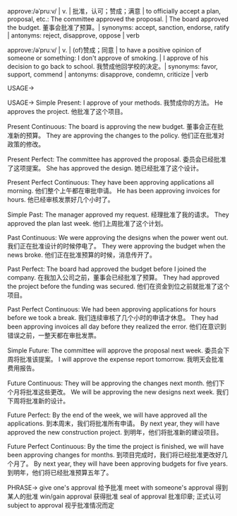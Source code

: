 approve:/əˈpruːv/ | v. | 批准，认可；赞成；满意 | to officially accept a plan, proposal, etc.: The committee approved the proposal. | The board approved the budget. 董事会批准了预算。| synonyms: accept, sanction, endorse, ratify | antonyms: reject, disapprove, oppose | verb

approve:/əˈpruːv/ | v. | (of)赞成；同意 | to have a positive opinion of someone or something: I don't approve of smoking. |  I approve of his decision to go back to school. 我赞成他回学校的决定。| synonyms: favor, support, commend | antonyms: disapprove, condemn, criticize | verb


USAGE->

USAGE->
Simple Present:
I approve of your methods. 我赞成你的方法。
He approves the project. 他批准了这个项目。

Present Continuous:
The board is approving the new budget. 董事会正在批准新的预算。
They are approving the changes to the policy. 他们正在批准对政策的修改。

Present Perfect:
The committee has approved the proposal. 委员会已经批准了这项提案。
She has approved the design. 她已经批准了这个设计。

Present Perfect Continuous:
They have been approving applications all morning. 他们整个上午都在审批申请。
He has been approving invoices for hours. 他已经审核发票好几个小时了。

Simple Past:
The manager approved my request. 经理批准了我的请求。
They approved the plan last week. 他们上周批准了这个计划。

Past Continuous:
We were approving the designs when the power went out. 我们正在批准设计的时候停电了。
They were approving the budget when the news broke. 他们正在批准预算的时候，消息传开了。

Past Perfect:
The board had approved the budget before I joined the company. 在我加入公司之前，董事会已经批准了预算。
They had approved the project before the funding was secured. 他们在资金到位之前就批准了这个项目。

Past Perfect Continuous:
We had been approving applications for hours before we took a break. 我们连续审核了几个小时的申请才休息。
They had been approving invoices all day before they realized the error. 他们在意识到错误之前，一整天都在审批发票。

Simple Future:
The committee will approve the proposal next week. 委员会下周将批准该提案。
I will approve the expense report tomorrow. 我明天会批准费用报告。

Future Continuous:
They will be approving the changes next month. 他们下个月将批准这些更改。
We will be approving the new designs next week. 我们下周将批准新的设计。

Future Perfect:
By the end of the week, we will have approved all the applications. 到本周末，我们将批准所有申请。
By next year, they will have approved the new construction project. 到明年，他们将批准新的建设项目。

Future Perfect Continuous:
By the time the project is finished, we will have been approving changes for months. 到项目完成时，我们将已经批准更改好几个月了。
By next year, they will have been approving budgets for five years. 到明年，他们将已经批准预算五年了。


PHRASE->
give one's approval  给予批准
meet with someone's approval 得到某人的批准
win/gain approval 获得批准
seal of approval 批准印章; 正式认可
subject to approval  视乎批准情况而定
